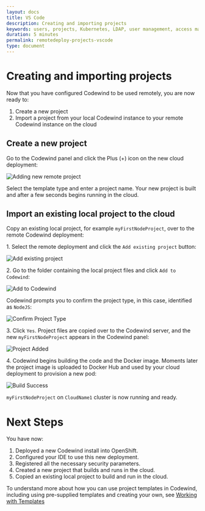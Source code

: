 ```yaml
---
layout: docs
title: VS Code
description: Creating and importing projects
keywords: users, projects, Kubernetes, LDAP, user management, access management, login, deployment, pod, security, securing cloud connection, remote deployment of Codewind
duration: 5 minutes
permalink: remotedeploy-projects-vscode
type: document
---
```


# Creating and importing projects

Now that you have configured Codewind to be used remotely, you are now ready to:

1. Create a new project
2. Import a project from your local Codewind instance to your remote Codewind instance on the cloud

## Create a new project

Go to the Codewind panel and click the Plus (+) icon on the new cloud deployment:

![Adding new remote project](./images/remotevs/newProject.png)

Select the template type and enter a project name. Your new project is built and after a few seconds begins running in the cloud.

## Import an existing local project to the cloud

Copy an existing local project, for example `myFirstNodeProject`, over to the remote Codewind deployment:

1\. Select the remote deployment and click the `Add existing project` button:

![Add existing project](./images/remotevs/addExistingProject.png)

2\. Go to the folder containing the local project files and click `Add to Codewind`:

![Add to Codewind](./images/remotevs/existingProject.png)

Codewind prompts you to confirm the project type, in this case, identified as `NodeJS`:

![Confirm Project Type](./images/remotevs/confirmProjectType.png)

3\. Click `Yes`. Project files are copied over to the Codewind server, and the new `myFirstNodeProject` appears in the Codewind panel:

![Project Added](./images/remotevs/projectAdded.png)

4\. Codewind begins building the code and the Docker image. Moments later the project image is uploaded to Docker Hub and used by your cloud deployment to provision a new pod:

![Build Success](./images/remotevs/buildSuccess.png)

`myFirstNodeProject` on `CloudName1` cluster is now running and ready.

# Next Steps

You have now:

1. Deployed a new Codewind install into OpenShift.
2. Configured your IDE to use this new deployment.
3. Registered all the necessary security parameters.
4. Created a new project that builds and runs in the cloud.
5. Copied an existing local project to build and run in the cloud.

To understand more about how you can use project templates in Codewind, including using pre-supplied templates and creating your own, see [Working with Templates](./workingwithtemplates.html)
